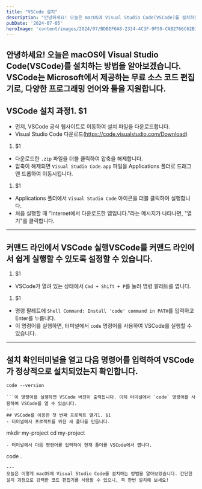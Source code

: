 ```yaml
---
title: "VSCode 설치"
description: "안녕하세요! 오늘은 macOS에 Visual Studio Code(VSCode)를 설치하는 방법을 알아보겠습니다. VSCode는 Microsoft에서 제공하는 무료 소스 코드 편집기로, 다양한 프로그래밍 언어와 툴을 지원합니다.  ---   VSCode 설치 과정   1. VSCode..."
pubDate: '2024-07-05'
heroImage: 'content/images/2024/07/BDBEF6A8-2334-4C3F-9F59-CAB2766C62B1.webp'
---
```


안녕하세요! 오늘은 macOS에 Visual Studio Code(VSCode)를 설치하는 방법을 알아보겠습니다. VSCode는 Microsoft에서 제공하는 무료 소스 코드 편집기로, 다양한 프로그래밍 언어와 툴을 지원합니다.
---
## VSCode 설치 과정1. $1
- 먼저, VSCode 공식 웹사이트로 이동하여 설치 파일을 다운로드합니다.
- Visual Studio Code 다운로드(https://code.visualstudio.com/Download)
1. $1
- 다운로드한 `.zip` 파일을 더블 클릭하여 압축을 해제합니다.
- 압축이 해제되면 `Visual Studio Code.app` 파일을 Applications 폴더로 드래그 앤 드롭하여 이동시킵니다.
1. $1
- Applications 폴더에서 `Visual Studio Code` 아이콘을 더블 클릭하여 실행합니다.
- 처음 실행할 때 "Internet에서 다운로드한 앱입니다."라는 메시지가 나타나면, "열기"를 클릭합니다.
---
## 커맨드 라인에서 VSCode 실행VSCode를 커맨드 라인에서 쉽게 실행할 수 있도록 설정할 수 있습니다.
1. $1
- VSCode가 열려 있는 상태에서 `Cmd + Shift + P`를 눌러 명령 팔레트를 엽니다.
1. $1
- 명령 팔레트에 `Shell Command: Install 'code' command in PATH`를 입력하고 Enter를 누릅니다.
- 이 명령어를 실행하면, 터미널에서 `code` 명령어를 사용하여 VSCode를 실행할 수 있습니다.
---
## 설치 확인터미널을 열고 다음 명령어를 입력하여 VSCode가 정상적으로 설치되었는지 확인합니다.
```
code --version

```이 명령어를 실행하면 VSCode 버전이 출력됩니다. 이제 터미널에서 `code` 명령어를 사용하여 VSCode를 열 수 있습니다.
---
## VSCode를 이용한 첫 번째 프로젝트 열기1. $1
- 터미널에서 프로젝트를 위한 새 폴더를 만듭니다.
```
mkdir my-project
   cd my-project

```1. $1
- 터미널에서 다음 명령어를 입력하여 현재 폴더를 VSCode에서 엽니다.
```
code .

```이제 프로젝트 폴더가 VSCode에서 열리며, 다양한 파일을 생성하고 코딩을 시작할 수 있습니다.
---
오늘은 이렇게 macOS에 Visual Studio Code를 설치하는 방법을 알아보았습니다. 간단한 설치 과정으로 강력한 코드 편집기를 사용할 수 있으니, 꼭 한번 설치해 보세요!